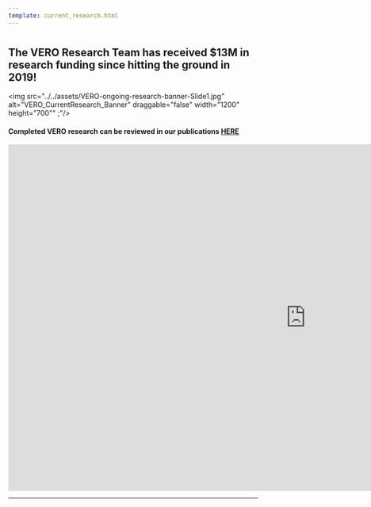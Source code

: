 ```yaml
---
template: current_research.html
---
```


#  
## <b>The VERO Research Team has received $13M in research funding since hitting the ground in 2019!</b> <cr>

<img src="../../assets/VERO-ongoing-research-banner-Slide1.jpg" alt="VERO_CurrentResearch_Banner" draggable="false" width="1200" height="700"" ;"/>
#### Completed VERO research can be reviewed in our publications <u><b>[HERE](https://www.veroresearch.org/pubs/)</u></b><p>

<iframe src="https://slides.com/verolabtamu/vero-research-updatesfebruary-2023/embed/" width="1200" height="700" title="VERO website slidedeck" scrolling="no" frameborder="0" webkitallowfullscreen mozallowfullscreen allowfullscreen></iframe> 

---

